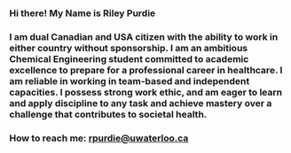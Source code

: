 ### Hi there! My Name is Riley Purdie
### I am dual Canadian and USA citizen with the ability to work in either country without sponsorship. I am an ambitious Chemical Engineering student committed to academic excellence to prepare for a professional career in healthcare. I am reliable in working in team-based and independent capacities. I possess strong work ethic, and am eager to learn and apply discipline to any task and achieve mastery over a challenge that contributes to societal health.
### How to reach me: rpurdie@uwaterloo.ca
<!--
**rpurdie2002/rpurdie2002** is a ✨ _special_ ✨ repository because its `README.md` (this file) appears on your GitHub profile.

Here are some ideas to get you started:

- 🔭 I’m currently working on ...
- 🌱 I’m currently learning ...
- 👯 I’m looking to collaborate on ...
- 🤔 I’m looking for help with ...
- 💬 Ask me about ...
- 📫 How to reach me: ...
- 😄 Pronouns: ...
- ⚡ Fun fact: ...
-->
